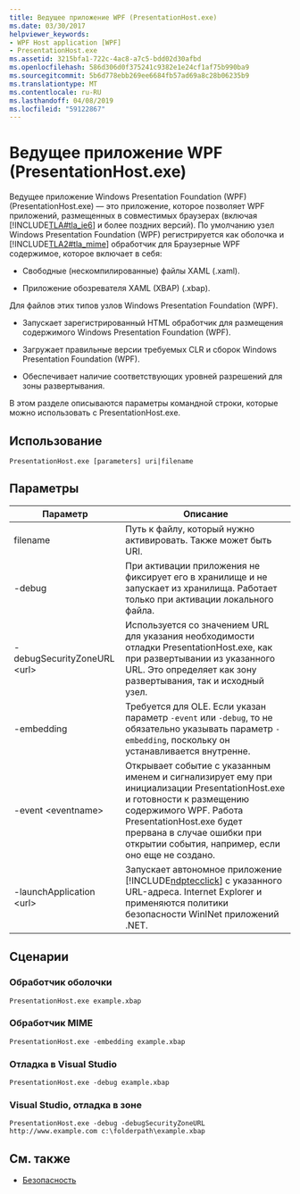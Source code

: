 ```yaml
---
title: Ведущее приложение WPF (PresentationHost.exe)
ms.date: 03/30/2017
helpviewer_keywords:
- WPF Host application [WPF]
- PresentationHost.exe
ms.assetid: 3215bfa1-722c-4ac8-a7c5-bdd02d30afbd
ms.openlocfilehash: 586d306d0f375241c9382e1e24cf1af75b990ba9
ms.sourcegitcommit: 5b6d778ebb269ee6684fb57ad69a8c28b06235b9
ms.translationtype: MT
ms.contentlocale: ru-RU
ms.lasthandoff: 04/08/2019
ms.locfileid: "59122867"
---
```

# <a name="wpf-host-presentationhostexe"></a>Ведущее приложение WPF (PresentationHost.exe)
Ведущее приложение Windows Presentation Foundation (WPF) (PresentationHost.exe) — это приложение, которое позволяет WPF приложений, размещенных в совместимых браузерах (включая [!INCLUDE[TLA#tla_ie6](../../../../includes/tlasharptla-ie6-md.md)] и более поздних версий). По умолчанию узел Windows Presentation Foundation (WPF) регистрируется как оболочка и [!INCLUDE[TLA2#tla_mime](../../../../includes/tla2sharptla-mime-md.md)] обработчик для Браузерные WPF содержимое, которое включает в себя:  
  
-   Свободные (нескомпилированные) файлы XAML (.xaml).  
  
-   Приложение обозревателя XAML (XBAP) (.xbap).  
  
 Для файлов этих типов узлов Windows Presentation Foundation (WPF).  
  
-   Запускает зарегистрированный HTML обработчик для размещения содержимого Windows Presentation Foundation (WPF).  
  
-   Загружает правильные версии требуемых CLR и сборок Windows Presentation Foundation (WPF).  
  
-   Обеспечивает наличие соответствующих уровней разрешений для зоны развертывания.  
  
 В этом разделе описываются параметры командной строки, которые можно использовать с PresentationHost.exe.  
  
## <a name="usage"></a>Использование  
 `PresentationHost.exe [parameters] uri|filename`  
  
## <a name="parameters"></a>Параметры  
  
|Параметр|Описание|  
|---------------|-----------------|  
|filename|Путь к файлу, который нужно активировать. Также может быть URI.|  
|-debug|При активации приложения не фиксирует его в хранилище и не запускает из хранилища. Работает только при активации локального файла.|  
|-debugSecurityZoneURL \<url>|Используется со значением URL для указания необходимости отладки PresentationHost.exe, как при развертывании из указанного URL. Это определяет как зону развертывания, так и исходный узел.|  
|-embedding|Требуется для OLE. Если указан параметр `-event` или `-debug`, то не обязательно указывать параметр `-embedding`, поскольку он устанавливается внутренне.|  
|-event \<eventname>|Открывает событие с указанным именем и сигнализирует ему при инициализации PresentationHost.exe и готовности к размещению содержимого WPF. Работа PresentationHost.exe будет прервана в случае ошибки при открытии события, например, если оно еще не создано.|  
|-launchApplication \<url>|Запускает автономное приложение [!INCLUDE[ndptecclick](../../../../includes/ndptecclick-md.md)] с указанного URL-адреса. Internet Explorer и применяются политики безопасности WinINet приложений .NET.|  
  
## <a name="scenarios"></a>Сценарии  
  
### <a name="shell-handler"></a>Обработчик оболочки  
 `PresentationHost.exe example.xbap`  
  
### <a name="mime-handler"></a>Обработчик MIME  
 `PresentationHost.exe -embedding example.xbap`  
  
### <a name="visual-studio-debugging"></a>Отладка в Visual Studio  
 `PresentationHost.exe -debug example.xbap`  
  
### <a name="visual-studio-debugging-in-zone"></a>Visual Studio, отладка в зоне  
 `PresentationHost.exe -debug -debugSecurityZoneURL http://www.example.com c:\folderpath\example.xbap`  
  
## <a name="see-also"></a>См. также

- [Безопасность](../security-wpf.md)
